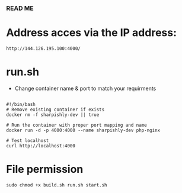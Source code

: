 ### READ ME ###

# Address acces via the IP address:

```
http://144.126.195.100:4000/

```

# run.sh
* Change container name & port to match your requirments
```

#!/bin/bash
# Remove existing container if exists
docker rm -f sharpishly-dev || true

# Run the container with proper port mapping and name
docker run -d -p 4000:4000 --name sharpishly-dev php-nginx

# Test localhost
curl http://localhost:4000

```

# File permission

```
sudo chmod +x build.sh run.sh start.sh

```


